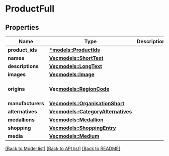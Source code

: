# ProductFull

## Properties
Name | Type | Description | Notes
------------ | ------------- | ------------- | -------------
**product_ids** | [***models::ProductIds**](productIds.md) |  | 
**names** | [**Vec<models::ShortText>**](shortText.md) |  | 
**descriptions** | [**Vec<models::LongText>**](longText.md) |  | 
**images** | [**Vec<models::Image>**](image.md) |  | 
**origins** | **Vec<models::RegionCode>** |  | [optional] [default to None]
**manufacturers** | [**Vec<models::OrganisationShort>**](organisationShort.md) |  | 
**alternatives** | [**Vec<models::CategoryAlternatives>**](categoryAlternatives.md) |  | 
**medallions** | [**Vec<models::Medallion>**](medallion.md) |  | 
**shopping** | [**Vec<models::ShoppingEntry>**](shoppingEntry.md) |  | 
**media** | [**Vec<models::Medium>**](medium.md) |  | 

[[Back to Model list]](../README.md#documentation-for-models) [[Back to API list]](../README.md#documentation-for-api-endpoints) [[Back to README]](../README.md)


